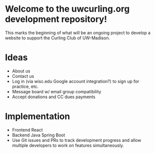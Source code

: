 # Welcome to the uwcurling.org development repository!
This marks the beginning of what will be an ongoing project to develop a website to support the Curling Club of UW-Madison.

# Ideas
 - About us
 - Contact us
 - Log in (via wisc.edu Google account integration?) to sign up for practice, etc.
 - Message board w/ email group compatibility
 - Accept donations and CC dues payments
 
 # Implementation
 - Frontend React
 - Backend Java Spring Boot
 - Use Git issues and PRs to track development progress and allow multiple developers to work on features simultaneously.
